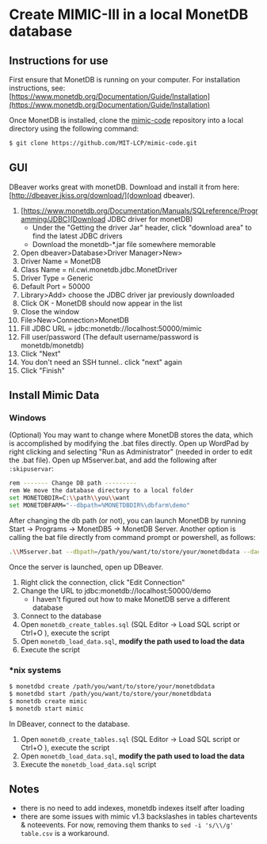# Create MIMIC-III in a local MonetDB database

## Instructions for use

First ensure that MonetDB is running on your computer. For installation instructions, see: [https://www.monetdb.org/Documentation/Guide/Installation](https://www.monetdb.org/Documentation/Guide/Installation)

Once MonetDB is installed, clone the [mimic-code](https://github.com/MIT-LCP/mimic-code) repository into a local directory using the following command:

``` bash
$ git clone https://github.com/MIT-LCP/mimic-code.git
```

## GUI

DBeaver works great with monetDB. Download and install it from here: [http://dbeaver.jkiss.org/download/](download dbeaver).

1. [https://www.monetdb.org/Documentation/Manuals/SQLreference/Programming/JDBC](Download JDBC driver for monetDB)
    * Under the "Getting the driver Jar" header, click "download area" to find the latest JDBC drivers
    * Download the monetdb-\*.jar file somewhere memorable
1. Open dbeaver>Database>Driver Manager>New>
  1. Driver Name = MonetDB
  1. Class Name = nl.cwi.monetdb.jdbc.MonetDriver
  1. Driver Type = Generic
  1. Default Port = 50000
  1. Library>Add> choose the JDBC driver jar previously downloaded
  1. Click OK - MonetDB should now appear in the list
  1. Close the window
1. File>New>Connection>MonetDB
  1. Fill JDBC URL =  jdbc:monetdb://localhost:50000/mimic
  1. Fill user/password (The default username/password is monetdb/monetdb)
  1. Click "Next"
  1. You don't need an SSH tunnel.. click "next" again
  1. Click "Finish"

## Install Mimic Data

### Windows


(Optional) You may want to change where MonetDB stores the data, which is accomplished by modifying the .bat files directly. Open up WordPad by right clicking and selecting "Run as Administrator" (needed in order to edit the .bat file). Open up M5server.bat, and add the following after `:skipuservar`:

```bash
rem ------- Change DB path ---------
rem We move the database directory to a local folder
set MONETDBDIR=C:\\path\\you\\want
set MONETDBFARM="--dbpath=%MONETDBDIR%\dbfarm\demo"
```

After changing the db path (or not), you can launch MonetDB by running Start -> Programs -> MonetDB5 -> MonetDB Server. Another option is calling the bat file directly from command prompt or powershell, as follows:

```sh
.\\M5server.bat --dbpath=/path/you/want/to/store/your/monetdbdata --daemon=yes
```

Once the server is launched, open up DBeaver.

1. Right click the connection, click "Edit Connection"
2. Change the URL to jdbc:monetdb://localhost:50000/demo
    * I haven't figured out how to make MonetDB serve a different database
3. Connect to the database
4. Open `monetdb_create_tables.sql` (SQL Editor -> Load SQL script or Ctrl+O ), execute the script
5. Open `monetdb_load_data.sql`, **modify the path used to load the data**
6. Execute the script

### \*nix systems

``` bash
$ monetdbd create /path/you/want/to/store/your/monetdbdata
$ monetdbd start /path/you/want/to/store/your/monetdbdata
$ monetdb create mimic
$ monetdb start mimic
```

In DBeaver, connect to the database.

1. Open `monetdb_create_tables.sql` (SQL Editor -> Load SQL script or Ctrl+O ), execute the script
2. Open `monetdb_load_data.sql`, **modify the path used to load the data**
6. Execute the `monetdb_load_data.sql` script

## Notes

* there is no need to add indexes, monetdb indexes itself after loading
* there are some issues with mimic v1.3 backslashes in tables chartevents & noteevents. For now, removing them thanks to `sed -i 's/\\/g' table.csv` is a workaround.
